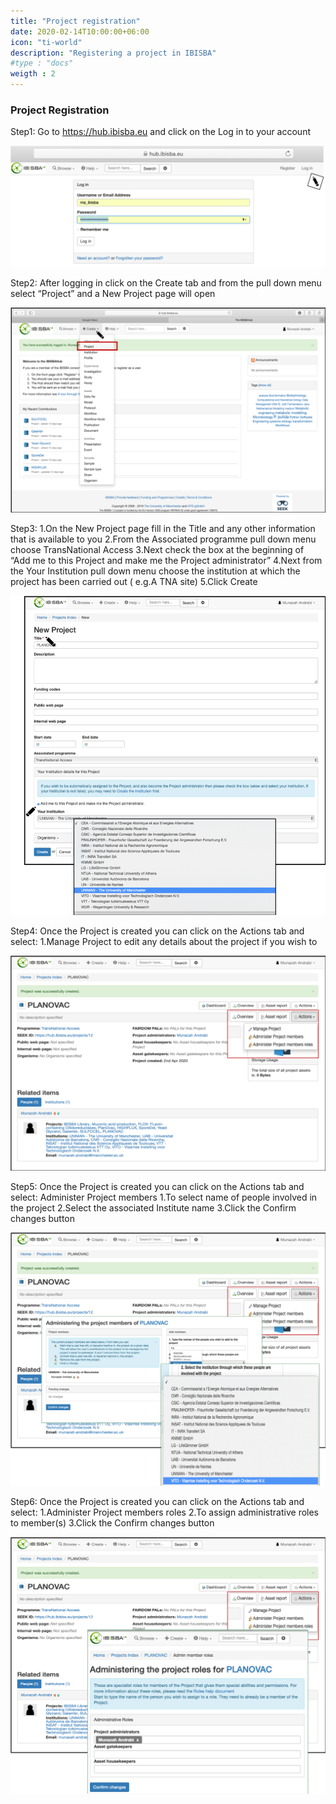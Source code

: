 ```yaml
---
title: "Project registration"
date: 2020-02-14T10:00:00+06:00
icon: "ti-world"
description: "Registering a project in IBISBA"
#type : "docs"
weigth : 2
---
```


### Project Registration

Step1: Go to https://hub.ibisba.eu and click on the Log in to your account


![](Login.png)

Step2: After logging in click on the Create tab and from the pull down menu select “Project” and a New Project page will open 


![](Picture2.png)

Step3: 
  1.On the New Project page fill in the Title and any other information that is available to you
  2.From the Associated programme pull down menu choose TransNational Access
  3.Next check the box at the beginning of “Add me to this Project and make me the Project administrator”
  4.Next from the Your Institution pull down menu choose the  institution at which the project has been carried out ( e.g.A       TNA site) 
  5.Click Create


![](Picture4.png)

Step4: 
Once the Project is created you can click on the Actions tab and select:
  1.Manage Project to edit any details about the project if you wish to
  
  
![](Picture5.png)


Step5: 
Once the Project is created you can click on the Actions tab and select: Administer Project members 
  1.To select name of people involved in the project
  2.Select the associated Institute name
  3.Click the Confirm changes button


![](Picture6.png)

Step6: 
Once the Project is created you can click on the Actions tab and select:
  1.Administer Project members roles
  2.To assign administrative roles to member(s) 
  3.Click the Confirm changes button


![](Picture7.png)
